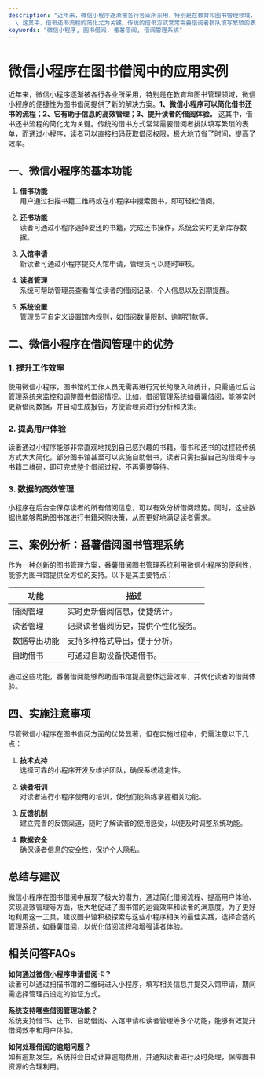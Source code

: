 ```yaml
---
description: "近年来，微信小程序逐渐被各行各业所采用，特别是在教育和图书管理领域，微信小程序的便捷性为图书借阅提供了新的解决方案。**1、微信小程序可以简化借书还书的流程；2、它有助于信息的高效管理；3、提升读者的借阅体验。**\
  \ 这其中，借书还书流程的简化尤为关键。传统的借书方式常常需要借阅者排队填写繁琐的表单，而通过小程序，读者可以直接扫码获取借阅权限，极大地节省了时间，提高了效率。"
keywords: "微信小程序, 图书借阅, 番薯借阅, 借阅管理系统"
---
```

# 微信小程序在图书借阅中的应用实例

近年来，微信小程序逐渐被各行各业所采用，特别是在教育和图书管理领域，微信小程序的便捷性为图书借阅提供了新的解决方案。**1、微信小程序可以简化借书还书的流程；2、它有助于信息的高效管理；3、提升读者的借阅体验。** 这其中，借书还书流程的简化尤为关键。传统的借书方式常常需要借阅者排队填写繁琐的表单，而通过小程序，读者可以直接扫码获取借阅权限，极大地节省了时间，提高了效率。

## **一、微信小程序的基本功能**

1. **借书功能**  
   用户通过扫描书籍二维码或在小程序中搜索图书，即可轻松借阅。
   
2. **还书功能**  
   读者可通过小程序选择要还的书籍，完成还书操作，系统会实时更新库存数据。
   
3. **入馆申请**  
   新读者可通过小程序提交入馆申请，管理员可以随时审核。

4. **读者管理**  
   系统可帮助管理员查看每位读者的借阅记录、个人信息以及到期提醒。

5. **系统设置**  
   管理员可自定义设置馆内规则，如借阅数量限制、逾期罚款等。

## **二、微信小程序在借阅管理中的优势**

### **1. 提升工作效率**

使用微信小程序，图书馆的工作人员无需再进行冗长的录入和统计，只需通过后台管理系统来监控和调整图书借阅情况。比如，借阅管理系统如番薯借阅，能够实时更新借阅数据，并自动生成报告，方便管理员进行分析和决策。

### **2. 提高用户体验**

读者通过小程序能够非常直观地找到自己感兴趣的书籍，借书和还书的过程较传统方式大大简化。部分图书馆甚至可以实施自助借书，读者只需扫描自己的借阅卡与书籍二维码，即可完成整个借阅过程，不再需要等待。

### **3. 数据的高效管理**

小程序在后台会保存读者的所有借阅信息，可以有效分析借阅趋势。同时，这些数据也能够帮助图书馆进行书籍采购决策，从而更好地满足读者需求。

## **三、案例分析：番薯借阅图书管理系统**

作为一种创新的图书管理方案，番薯借阅图书管理系统利用微信小程序的便利性，能够为图书馆提供全方位的支持。以下是其主要特点：

| 功能            | 描述                             |
|-----------------|----------------------------------|
| 借阅管理        | 实时更新借阅信息，便捷统计。     |
| 读者管理        | 记录读者借阅历史，提供个性化服务。 |
| 数据导出功能    | 支持多种格式导出，便于分析。     |
| 自助借书        | 可通过自助设备快速借书。         |

通过这些功能，番薯借阅能够帮助图书馆提高整体运营效率，并优化读者的借阅体验。

## **四、实施注意事项**

尽管微信小程序在图书借阅方面的优势显著，但在实施过程中，仍需注意以下几点：

1. **技术支持**  
   选择可靠的小程序开发及维护团队，确保系统稳定性。
   
2. **读者培训**  
   对读者进行小程序使用的培训，使他们能熟练掌握相关功能。
   
3. **反馈机制**  
   建立完善的反馈渠道，随时了解读者的使用感受，以便及时调整系统功能。

4. **数据安全**  
   确保读者信息的安全性，保护个人隐私。

## **总结与建议**

微信小程序在图书借阅中展现了极大的潜力，通过简化借阅流程、提高用户体验、实现高效管理等方面，极大地促进了图书馆的运营效率和读者的满意度。为了更好地利用这一工具，建议图书馆积极探索与这些小程序相关的最佳实践，选择合适的管理系统，如番薯借阅，以优化借阅流程和增强读者体验。

## 相关问答FAQs

**如何通过微信小程序申请借阅卡？**  
读者可以通过扫描书馆的二维码进入小程序，填写相关信息并提交入馆申请，期间需选择管理员设定的验证方式。

**系统支持哪些借阅管理功能？**  
系统支持借书、还书、自助借阅、入馆申请和读者管理等多个功能，能够有效提升借阅效率和用户体验。

**如何处理借阅的逾期问题？**  
如有逾期发生，系统将会自动计算逾期费用，并通知读者进行及时处理，保障图书资源的合理利用。
